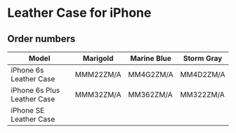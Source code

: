 # Leather Case for iPhone

## Order numbers

| Model | Marigold | Marine Blue | Storm Gray |
|-------|-----|-----|-----|
| iPhone 6s Leather Case | MMM22ZM/A | MM4G2ZM/A | MM4D2ZM/A |
| iPhone 6s Plus Leather Case | MMM32ZM/A | MM362ZM/A | MM322ZM/A |
| iPhone SE Leather Case |  |  |  |
